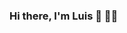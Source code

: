 ### Hi there, I'm Luis 👋 :man_technologist:

<!--
**Zetluis/Zetluis** is a ✨ _special_ ✨ repository because its `README.md` (this file) appears on your GitHub profile.

I am a 23 yeard old Economics Student at the Central University of Venezuela (known in Spanish as UCV). I've wanted to learn how to code for a while and in 2020 I dediced to learn how to code in R. I'm currently about 7 months into my journey and it has been a lot of fun and a lot of frustration as well (especially when trying to learn regular expressions). Now I'm taking my time learning statistics from scratch and also contributing weekly to the #Tidytuesday challenge from the `R4DS Online Learning Community`. You can find my contributions in my [R_tidytuesday](https://github.com/Zetluis/R_Tidytuesday) repository. 

Contact:  <a href="https://www.linkedin.com/in/luis-freites-navia/">:man_office_worker: LinkedIn</a> | <a href="https://twitter.com/Luisfreii/">:bird: Twitter.</a>

![alt text](https://github.com/allisonhorst/stats-illustrations/blob/master/rstats-artwork/monster_support.jpg?raw=true)
*"Artwork by @allison_horst"*.
